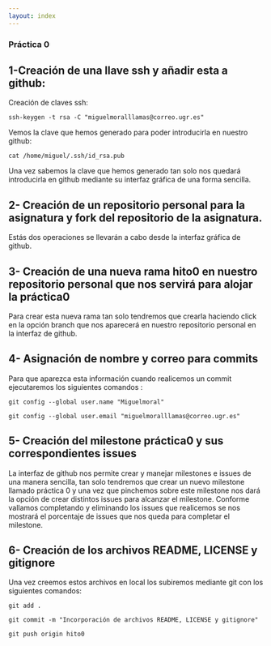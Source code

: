 ```yaml
---
layout: index
---
```


### Práctica 0

## 1-Creación de una llave ssh y añadir esta a github:
Creación de claves ssh:
```
ssh-keygen -t rsa -C "miguelmoralllamas@correo.ugr.es"
```
Vemos la clave que hemos generado para poder introducirla en nuestro github:
```
cat /home/miguel/.ssh/id_rsa.pub
```
Una vez sabemos la clave que hemos generado tan solo nos quedará introducirla en github mediante su interfaz gráfica de una forma sencilla.
##  2- Creación de un repositorio personal para la asignatura y fork del repositorio de la asignatura.
Estás dos operaciones se llevarán a cabo desde la interfaz gráfica de github.
## 3- Creación de una nueva rama hito0 en nuestro repositorio personal que nos servirá para alojar la práctica0
Para crear esta nueva rama tan solo tendremos que crearla haciendo click en la opción branch que nos aparecerá en nuestro repositorio personal en la interfaz de github.
## 4- Asignación de nombre y correo para commits
Para que aparezca esta información cuando realicemos un commit ejecutaremos los siguientes comandos :
```
git config --global user.name "Miguelmoral"

```

```
git config --global user.email "miguelmoralllamas@correo.ugr.es"

```

## 5- Creación del milestone práctica0 y sus correspondientes issues
La interfaz de github nos permite crear y manejar milestones e issues de una manera sencilla, tan solo tendremos que crear un nuevo milestone llamado práctica 0 y una vez que pinchemos sobre este milestone nos dará la opción de crear distintos issues para alcanzar el milestone. Conforme vallamos completando y eliminando los issues que realicemos se nos mostrará el porcentaje de issues que nos queda para completar el milestone.
## 6- Creación de los archivos README, LICENSE y gitignore
Una vez creemos estos archivos en local los subiremos mediante git con los siguientes comandos:
```
git add .

```

```
git commit -m "Incorporación de archivos README, LICENSE y gitignore"

```

```
git push origin hito0

```
